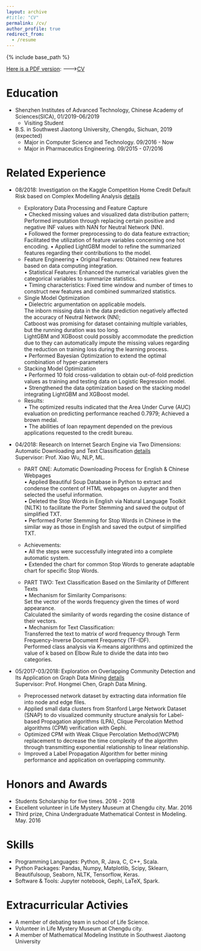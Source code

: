 ```yaml
---
layout: archive
#title: "CV"
permalink: /cv/
author_profile: true
redirect_from:
  - /resume
---
```


{% include base_path %}

<u>Here is a PDF version</u>: --->[CV](https://olivia-shi.github.io/files/ChenyangShi-CV-new.pdf)    
    
Education
======
* Shenzhen Institutes of Advanced Technology, Chinese Academy of Sciences(SICA), 01/2019-06/2019
  * Visiting Student
* B.S. in Southwest Jiaotong University, Chengdu, Sichuan, 2019 (expected)
  * Major in Computer Science and Technology. 09/2016 - Now
  * Major in Pharmaceutics Engineering. 09/2015 - 07/2016

Related Experience
======
* 08/2018: Investigation on the Kaggle Competition Home Credit Default Risk based on Complex Modelling Analysis [details](https://olivia-shi.github.io/posts/2013/08/blog-post-2/)    
  * Exploratory Data Processing and Feature Capture    
    •	Checked missing values and visualized data distribution pattern; Performed imputation through replacing certain positive and negative INF values with NAN for Neutral Network (NN).    
    •	Followed the former preprocessing to do data feature extraction; Facilitated the utilization of feature variables concerning one hot encoding.
    •	Applied LightGBM model to refine the summarized features regarding their contributions to the model.    
  * Feature Engineering
    •	Original Features: Obtained new features based on data computing integration.    
    •	Statistical Features: Enhanced the numerical variables given the categorical variables to summarize statistics.    
    •	Timing characteristics: Fixed time window and number of times to construct new features and combined summarized statistics.    
  * Single Model Optimization    
    •	Dielectric argumentation on applicable models.    
      The inborn missing data in the data prediction negatively affected the accuracy of Neutral Network (NN);    
      Catboost was promising for dataset containing multiple variables, but the running duration was too long.    
      LightGBM and XGBoost could possibly accommodate the prediction due to they can automatically impute the missing values regarding the reduction on training loss during the learning process.    
    •	Performed Bayesian Optimization to extend the optimal combination of hyper-parameters
  * Stacking Model Optimization    
    •	Performed 10 fold cross-validation to obtain out-of-fold prediction values as training and testing data on Logistic Regression model.    
    •	Strengthened the data optimization based on the stacking model integrating LightGBM and XGBoost model.
  * Results:    
    •	The optimized results indicated that the Area Under Curve (AUC) evaluation on predicting performance reached 0.7979; Achieved a brown medal.     
    •	The abilities of loan repayment depended on the previous applications requested to the credit bureau. 


* 04/2018: Research on Internet Search Engine via Two Dimensions: Automatic Downloading and Text Classification [details](https://olivia-shi.github.io/posts/2012/08/blog-post-1/)       
  Supervisor: Prof. Xiao Wu, NLP, ML.
  * PART ONE: Automatic Downloading Process for English & Chinese Webpages     
    •	Applied Beautiful Soup Database in Python to extract and condense the content of HTML webpages on Jupyter and then selected the useful information.    
    •	Deleted the Stop Words in English via Natural Language Toolkit (NLTK) to facilitate the Porter Stemming and saved the output of simplified TXT.    
    •	Performed Porter Stemming for Stop Words in Chinese in the similar way as those in English and saved the output of simplified TXT.    
  * Achievements:    
    •	All the steps were successfully integrated into a complete automatic system.    
    •	Extended the chart for common Stop Words to generate adaptable chart for specific Stop Words. 

  * PART TWO: Text Classification Based on the Similarity of Different Texts       
    •	Mechanism for Similarity Comparisons:    
      Set the vector of the words frequency given the times of word appearance.    
      Calculated the similarity of words regarding the cosine distance of their vectors.    
    •	Mechanism for Text Classification:     
      Transferred the text to matrix of word frequency through Term Frequency-Inverse Document Frequency (TF-IDF).    
      Performed class analysis via K-means algorithms and optimized the value of k based on Elbow Rule to divide the data into two categories.    

* 05/2017-03/2018: Exploration on Overlapping Community Detection and Its Application on Graph Data Mining [details](https://olivia-shi.github.io/posts/2014/08/blog-post-3/)       
  Supervisor: Prof. Hongmei Chen, Graph Data Mining.
  * Preprocessed network dataset by extracting data information file into node and edge files.
  * Applied small data clusters from Stanford Large Network Dataset (SNAP) to do visualized community structure analysis for Label-based Propagation algorithms (LPA), Clique Percolation Method algorithms (CPM) verification with Gephi.
  * Optimized CPM with Weak Clique Percolation Method(WCPM) replacement to decrease the time complexity of the algorithm through transmitting exponential relationship to linear relationship.
  * Improved a Label Propagation Algorithm for better mining performance and application on overlapping community.

  
Honors and Awards
=========
* Students Scholarship for five times.    2016 - 2018
* Excellent volunteer in Life Mystery Museum at Chengdu city.     Mar. 2016
* Third prize, China Undergraduate Mathematical Contest in Modeling.     May. 2016

Skills
======
* Programming Languages: Python, R, Java, C, C++, Scala.
* Python Packages: Pandas, Numpy, Matplotlib, Scipy, Sklearn, Beautifulsoup, Seaborn, NLTK, Tensorflow, Keras.
* Software & Tools: Jupyter notebook, Gephi, LaTeX, Spark.
  
Extracurricular Activies
======
* A member of debating team in school of Life Science.
* Volunteer in Life Mystery Museum at Chengdu city.
* A member of Mathematical Modeling Institute in Southwest Jiaotong University
